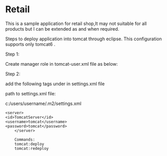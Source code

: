 Retail
======

This is a sample application for retail shop,It may not suitable for all products but I can be extended as and when required.

Steps to deploy application into tomcat through eclipse.
This configuration supports only tomcat6 .

Step 1:

Create manager role in tomcat-user.xml file as below:
<role rolename="manager"/>
<role rolename="admin"/>
<role rolename="manager-script"/>
  <role rolename="manager-gui"/>
  <user username="tomcat" password="tomcat" roles="manager,admin,manager-script,manager-gui"/>

Step 2:

add the following tags under <servers> in settings.xml file

path to settings.xml file:

c:/users/username/.m2/settings.xml

	<server>
	<id>TomcatServer</id>
	<username>tomcat</username>
	<password>tomcat</password>
        </server>
        
        Commands:
        tomcat:deploy
        tomcat:redeploy
